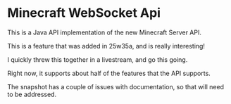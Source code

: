 # Minecraft WebSocket Api

This is a Java API implementation of the new Minecraft Server API.

This is a feature that was added in 25w35a, and is really interesting!

I quickly threw this together in a livestream, and go this going.

Right now, it supports about half of the features that the API supports.

The snapshot has a couple of issues with documentation, so that will need to be addressed.


